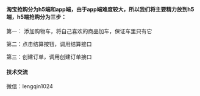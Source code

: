 #### 淘宝抢购分为h5端和app端，由于app端难度较大，所以我们将主要精力放到h5端，h5端抢购分为三步：

第一： 添加购物车，将自己喜欢的商品加车，保证车里只有它

第二：点击结算按钮，调用结算接口

第三：创建订单，调用创建订单接口


#### 技术交流

微信：lengqin1024

